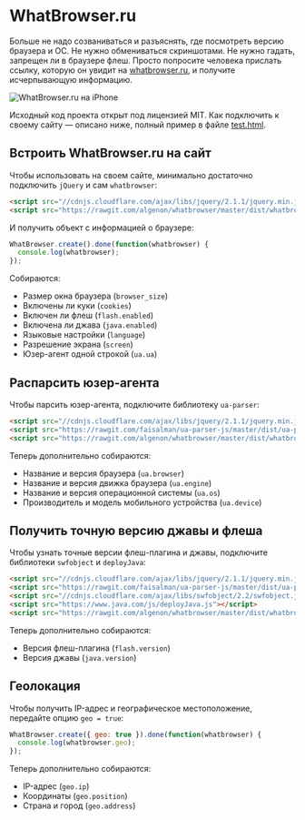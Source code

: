 WhatBrowser.ru
===========

Больше не надо созваниваться и разъяснять, где посмотреть версию браузера и ОС. Не нужно обмениваться скриншотами. Не нужно гадать, запрещен ли в браузере флеш.
Просто попросите человека прислать ссылку, которую он увидит на [whatbrowser.ru](http://whatbrowser.ru), и получите исчерпывающую информацию.

![WhatBrowser.ru на iPhone](img/iphone.png)

Исходный код проекта открыт под лицензией MIT. Как подключить к своему сайту — описано ниже, полный пример в файле [test.html](test.html).

Встроить WhatBrowser.ru на сайт
----------

Чтобы использовать на своем сайте, минимально достаточно подключить `jQuery` и сам `whatbrowser`:

```html
<script src="//cdnjs.cloudflare.com/ajax/libs/jquery/2.1.1/jquery.min.js"></script>
<script src="https://rawgit.com/algenon/whatbrowser/master/dist/whatbrowser.min.js"></script> 
```

И получить объект с информацией о браузере:

```js
WhatBrowser.create().done(function(whatbrowser) {
  console.log(whatbrowser);
});
```

Собираются:

- Размер окна браузера (`browser_size`)
- Включены ли куки (`cookies`)
- Включен ли флеш (`flash.enabled`)
- Включена ли джава (`java.enabled`)
- Языковые настройки (`language`)
- Разрешение экрана (`screen`)
- Юзер-агент одной строкой (`ua.ua`)

Распарсить юзер-агента
----------

Чтобы парсить юзер-агента, подключите библиотеку `ua-parser`:

```html
<script src="//cdnjs.cloudflare.com/ajax/libs/jquery/2.1.1/jquery.min.js"></script>
<script src="https://rawgit.com/faisalman/ua-parser-js/master/dist/ua-parser.min.js"></script>
<script src="https://rawgit.com/algenon/whatbrowser/master/dist/whatbrowser.min.js"></script> 
```

Теперь дополнительно собираются:

- Название и версия браузера  (`ua.browser`)
- Название и версия движка браузера  (`ua.engine`)
- Название и версия операционной системы  (`ua.os`)
- Производитель и модель мобильного устройства (`ua.device`)

Получить точную версию джавы и флеша
----------

Чтобы узнать точные версии флеш-плагина и джавы, подключите библиотеки `swfobject` и `deployJava`:

```html
<script src="//cdnjs.cloudflare.com/ajax/libs/jquery/2.1.1/jquery.min.js"></script>
<script src="https://rawgit.com/faisalman/ua-parser-js/master/dist/ua-parser.min.js"></script>
<script src="//cdnjs.cloudflare.com/ajax/libs/swfobject/2.2/swfobject.js"></script>
<script src="https://www.java.com/js/deployJava.js"></script>
<script src="https://rawgit.com/algenon/whatbrowser/master/dist/whatbrowser.min.js"></script> 
```

Теперь дополнительно собираются:

- Версия флеш-плагина  (`flash.version`)
- Версия джавы  (`java.version`)

Геолокация
----------

Чтобы получить IP-адрес и географическое местоположение, передайте опцию `geo = true`:

```js
WhatBrowser.create({ geo: true }).done(function(whatbrowser) {
  console.log(whatbrowser.geo);
});
```

Теперь дополнительно собираются:

- IP-адрес (`geo.ip`)
- Координаты (`geo.position`)
- Страна и город (`geo.address`)
